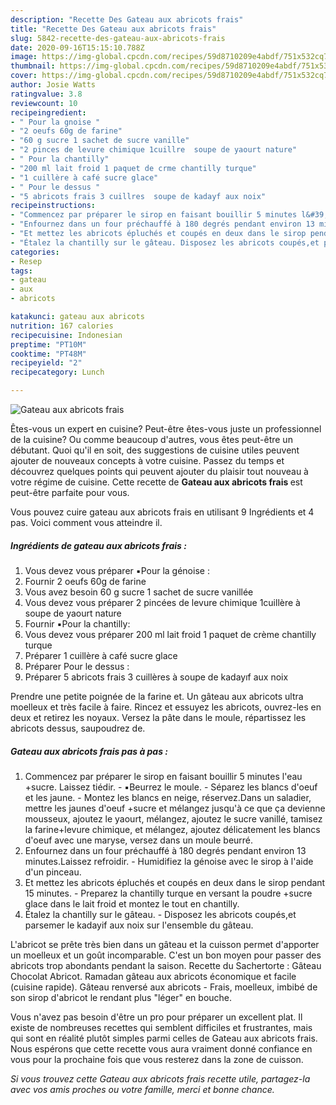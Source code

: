 ```yaml
---
description: "Recette Des Gateau aux abricots frais"
title: "Recette Des Gateau aux abricots frais"
slug: 5842-recette-des-gateau-aux-abricots-frais
date: 2020-09-16T15:15:10.788Z
image: https://img-global.cpcdn.com/recipes/59d8710209e4abdf/751x532cq70/gateau-aux-abricots-frais-photo-principale-de-la-recette.jpg
thumbnail: https://img-global.cpcdn.com/recipes/59d8710209e4abdf/751x532cq70/gateau-aux-abricots-frais-photo-principale-de-la-recette.jpg
cover: https://img-global.cpcdn.com/recipes/59d8710209e4abdf/751x532cq70/gateau-aux-abricots-frais-photo-principale-de-la-recette.jpg
author: Josie Watts
ratingvalue: 3.8
reviewcount: 10
recipeingredient:
- " Pour la gnoise "
- "2 oeufs 60g de farine"
- "60 g sucre 1 sachet de sucre vanille"
- "2 pinces de levure chimique 1cuillre  soupe de yaourt nature"
- " Pour la chantilly"
- "200 ml lait froid 1 paquet de crme chantilly turque"
- "1 cuillère à café sucre glace"
- " Pour le dessus "
- "5 abricots frais 3 cuillres  soupe de kadayf aux noix"
recipeinstructions:
- "Commencez par préparer le sirop en faisant bouillir 5 minutes l&#39;eau +sucre. Laissez tiédir.  ▪️Beurrez le moule. Séparez les blancs d&#39;oeuf et les jaune. Montez les blancs en neige, réservez.Dans un saladier, mettre les jaunes d&#39;oeuf +sucre et mélangez jusqu&#39;à ce que ça devienne mousseux, ajoutez le yaourt, mélangez, ajoutez le sucre vanillé, tamisez la farine+levure chimique, et mélangez, ajoutez délicatement les blancs d&#39;oeuf avec une maryse, versez dans un moule beurré."
- "Enfournez dans un four préchauffé à 180 degrés pendant environ 13 minutes.Laissez refroidir.  Humidifiez la génoise avec le sirop à l&#39;aide d&#39;un pinceau."
- "Et mettez les abricots épluchés et coupés en deux dans le sirop pendant 15 minutes. Preparez la chantilly turque en versant la poudre +sucre glace dans le lait froid et montez le tout en chantilly."
- "Étalez la chantilly sur le gâteau. Disposez les abricots coupés,et parsemer le kadayif aux noix sur l&#39;ensemble du gâteau."
categories:
- Resep
tags:
- gateau
- aux
- abricots

katakunci: gateau aux abricots 
nutrition: 167 calories
recipecuisine: Indonesian
preptime: "PT10M"
cooktime: "PT48M"
recipeyield: "2"
recipecategory: Lunch

---
```



![Gateau aux abricots frais](https://img-global.cpcdn.com/recipes/59d8710209e4abdf/751x532cq70/gateau-aux-abricots-frais-photo-principale-de-la-recette.jpg)

Êtes-vous un expert en cuisine? Peut-être êtes-vous juste un professionnel de la cuisine? Ou comme beaucoup d'autres, vous êtes peut-être un débutant. Quoi qu'il en soit, des suggestions de cuisine utiles peuvent ajouter de nouveaux concepts à votre cuisine. Passez du temps et découvrez quelques points qui peuvent ajouter du plaisir tout nouveau à votre régime de cuisine. Cette recette de <strong> Gateau aux abricots frais </strong> est peut-être parfaite pour vous.

<!--inarticleads1-->

Vous pouvez cuire gateau aux abricots frais en utilisant 9 Ingrédients et 4 pas. Voici comment vous atteindre il.

##### Ingrédients de gateau aux abricots frais :

1. Vous devez vous préparer  ▪️Pour la génoise :
1. Fournir 2 oeufs 60g de farine
1. Vous avez besoin 60 g sucre 1 sachet de sucre vanillée
1. Vous devez vous préparer 2 pincées de levure chimique 1cuillère à soupe de yaourt nature
1. Fournir  ▪️Pour la chantilly:
1. Vous devez vous préparer 200 ml lait froid 1 paquet de crème chantilly turque
1. Préparer 1 cuillère à café sucre glace
1. Préparer  Pour le dessus :
1. Préparer 5 abricots frais 3 cuillères à soupe de kadayıf aux noix


Prendre une petite poignée de la farine et. Un gâteau aux abricots ultra moelleux et très facile à faire. Rincez et essuyez les abricots, ouvrez-les en deux et retirez les noyaux. Versez la pâte dans le moule, répartissez les abricots dessus, saupoudrez de. 

<!--inarticleads2-->

##### Gateau aux abricots frais pas à pas :

1. Commencez par préparer le sirop en faisant bouillir 5 minutes l&#39;eau +sucre. Laissez tiédir.  - ▪️Beurrez le moule. - Séparez les blancs d&#39;oeuf et les jaune. - Montez les blancs en neige, réservez.Dans un saladier, mettre les jaunes d&#39;oeuf +sucre et mélangez jusqu&#39;à ce que ça devienne mousseux, ajoutez le yaourt, mélangez, ajoutez le sucre vanillé, tamisez la farine+levure chimique, et mélangez, ajoutez délicatement les blancs d&#39;oeuf avec une maryse, versez dans un moule beurré.
1. Enfournez dans un four préchauffé à 180 degrés pendant environ 13 minutes.Laissez refroidir.  - Humidifiez la génoise avec le sirop à l&#39;aide d&#39;un pinceau.
1. Et mettez les abricots épluchés et coupés en deux dans le sirop pendant 15 minutes. - Preparez la chantilly turque en versant la poudre +sucre glace dans le lait froid et montez le tout en chantilly.
1. Étalez la chantilly sur le gâteau. - Disposez les abricots coupés,et parsemer le kadayif aux noix sur l&#39;ensemble du gâteau.


L&#39;abricot se prête très bien dans un gâteau et la cuisson permet d&#39;apporter un moelleux et un goût incomparable. C&#39;est un bon moyen pour passer des abricots trop abondants pendant la saison. Recette du Sachertorte : Gâteau Chocolat Abricot. Ramadan gâteau aux abricots économique et facile (cuisine rapide). Gâteau renversé aux abricots - Frais, moelleux, imbibé de son sirop d&#39;abricot le rendant plus &#34;léger&#34; en bouche. 

<!--inarticleads1-->

<p>
Vous n'avez pas besoin d'être un pro pour préparer un excellent plat. Il existe de nombreuses recettes qui semblent difficiles et frustrantes, mais qui sont en réalité plutôt simples parmi celles de Gateau aux abricots frais. Nous espérons que cette recette vous aura vraiment donné confiance en vous pour la prochaine fois que vous resterez dans la zone de cuisson.
</p>

<p>
<i>Si vous trouvez cette Gateau aux abricots frais recette utile, partagez-la avec vos amis proches ou votre famille, merci et bonne chance.</i>
</p>
